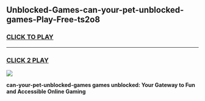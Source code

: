 
## Unblocked-Games-can-your-pet-unblocked-games-Play-Free-ts2o8
<h3>
<a href="https://premium76.site?title=can-your-pet-unblocked-games&ref=23A">CLICK TO PLAY</a></h3>
<hr>

<h3>
<a href="https://premium76.site?title=can-your-pet-unblocked-games&ref=23A">CLICK 2 PLAY</a>
  
</h3>

<a href="https://premium76.site?title=can-your-pet-unblocked-games&ref=23A"><img src="https://clearcache.store/games.png"></a>


**can-your-pet-unblocked-games games unblocked: Your Gateway to Fun and Accessible Online Gaming**
